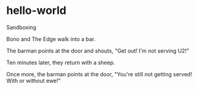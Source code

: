 # hello-world
Sandboxing

Bono and The Edge walk into a bar.

The barman points at the door and shouts, "Get out! I'm not serving U2!"

Ten minutes later, they return with a sheep.

Once more, the barman points at the door, "You're still not getting served! With or without ewe!"
